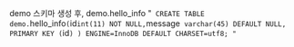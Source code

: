 

demo 스키마 생성 후,
demo.hello_info
"`
CREATE TABLE demo.`hello_info` (
  `id` int(11) NOT NULL,
  `message` varchar(45) DEFAULT NULL,
  PRIMARY KEY (`id`)
) ENGINE=InnoDB DEFAULT CHARSET=utf8;
"`
